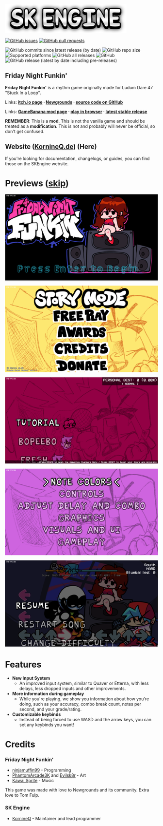 <!--update1-->
<!--woah-->
![SKEngine logo](readme/Logo.png)

[![GitHub issues](https://img.shields.io/github/issues/KornineQ/sk-engine)](https://github.com/KornineQ/sk-engine/issues) [![GitHub pull requests](https://img.shields.io/github/issues-pr/KornineQ/sk-engine)](https://github.com/KornineQ/sk-engine/pulls) []() []()

![GitHub commits since latest release (by date)](https://img.shields.io/github/commits-since/KornineQ/sk-engine/latest) ![GitHub repo size](https://img.shields.io/github/repo-size/KornineQ/sk-engine)![Supported platforms](https://img.shields.io/badge/supported%20platforms-windows%2C%20macOS%2C%20linux%2C%20html5-blue) ![GitHub all releases](https://img.shields.io/github/downloads/KornineQ/sk-engine/total) ![GitHub](https://img.shields.io/github/license/KornineQ/sk-engine) ![GitHub release (latest by date including pre-releases)](https://img.shields.io/github/v/release/KornineQ/sk-engine?include_prereleases&label=latest%20version) 

## Friday Night Funkin'
**Friday Night Funkin'** is a rhythm game originally made for Ludum Dare 47 "Stuck In a Loop".

Links: **[itch.io page](https://ninja-muffin24.itch.io/funkin) ⋅ [Newgrounds](https://www.newgrounds.com/portal/view/770371) ⋅ [source code on GitHub](https://github.com/ninjamuffin99/Funkin)**

Links: **[GameBanana mod page](https://gamebanana.com/mods/491438) ⋅ [play in browser](https://kornineq.de/skengine) ⋅ [latest stable release](https://github.com/KornineQ/sk-engine/releases/latest)**

**REMEMBER**: This is a **mod**. This is not the vanilla game and should be treated as a **modification**. This is not and probably will never be official, so don't get confused.

## Website ([KornineQ.de](https://kornineq.de/)) (Here)
If you're looking for documentation, changelogs, or guides, you can find those on the SKEngine website.

# Previews ([skip](#features))

![Title Screen](readme/TitleScreen.png)

![Week Select](readme/WeekSelect.png)

![Freeplay](readme/Freeplay.png)

![Options](readme/Options.png)

![Pause Screen](readme/PauseScreen.png)
# Features

 - **New Input System**
	 - An improved input system, similar to Quaver or Etterna, with less delays, less dropped inputs and other improvements.
 - **More information during gameplay**
	 - While you're playing, we show you information about how you're doing, such as your accuracy, combo break count, notes per second, and your grade/rating.
 - **Customizable keybinds**
	 - Instead of being forced to use WASD and the arrow keys, you can set any keybinds you want!

# Credits
### Friday Night Funkin'
 - [ninjamuffin99](https://twitter.com/ninja_muffin99) - Programming
 - [PhantomArcade3K](https://twitter.com/phantomarcade3k) and [Evilsk8r](https://twitter.com/evilsk8r) - Art
 - [Kawai Sprite](https://twitter.com/kawaisprite) - Music

This game was made with love to Newgrounds and its community. Extra love to Tom Fulp.
### SK Engine
- [KornineQ](https://twitter.com/KornineQ) - Maintainer and lead programmer
